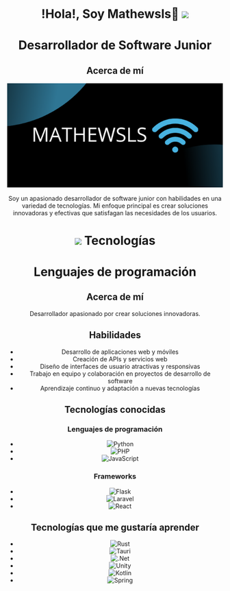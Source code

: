 <div align="center">
<h1 align="center"> !Hola!, Soy Mathewsls🛜 <img src="https://media.giphy.com/media/hvRJCLFzcasrR4ia7z/giphy.gif" width="35"></h1>
<h1 align="center">Desarrollador de Software Junior</h1> 
<h2 align="center">Acerca de mí</h2>
<p align="center"><img src="https://github.com/mathewsls/mathewsls/blob/main/banner.png" alt="banner"></p>
Soy un apasionado desarrollador de software junior con habilidades en una variedad de tecnologías. Mi enfoque principal es crear soluciones innovadoras y efectivas que satisfagan las necesidades de los usuarios.
<h1 align="center">
<img src="https://media2.giphy.com/media/QssGEmpkyEOhBCb7e1/giphy.gif?cid=ecf05e47a0n3gi1bfqntqmob8g9aid1oyj2wr3ds3mg700bl&rid=giphy.gif" width ="25"/> Tecnologías
</h1> 
<h1 align="center">Lenguajes de programación</h1>

<h2>Acerca de mí</h2>

<p>Desarrollador apasionado por crear soluciones innovadoras.</p>

<h2>Habilidades</h2>

<ul style="list-style= none;">
  <li>Desarrollo de aplicaciones web y móviles</li>
  <li>Creación de APIs y servicios web</li>
  <li>Diseño de interfaces de usuario atractivas y responsivas</li>
  <li>Trabajo en equipo y colaboración en proyectos de desarrollo de software</li>
  <li>Aprendizaje continuo y adaptación a nuevas tecnologías</li>
</ul>

<h2>Tecnologías conocidas</h2>

<h3 style="list-style= none;">Lenguajes de programación</h3>

<ul>
  <li><img src="https://img.shields.io/badge/python-3670A0?style=for-the-badge&logo=python&logoColor=ffdd54" alt="Python"></li>
  <li><img src="https://img.shields.io/badge/php-%23777BB4.svg?style=for-the-badge&logo=php&logoColor=white" alt="PHP"></li>
  <li><img src="https://img.shields.io/badge/javascript-%23323330.svg?style=for-the-badge&logo=javascript&logoColor=%23F7DF1E" alt="JavaScript"></li>
</ul>

<h3>Frameworks</h3>

<ul style="list-style= none;">
  <li><img src="https://img.shields.io/badge/flask-%23000.svg?style=for-the-badge&logo=flask&logoColor=white" alt="Flask"></li>
  <li><img src="https://img.shields.io/badge/laravel-%23FF2D20.svg?style=for-the-badge&logo=laravel&logoColor=white" alt="Laravel"></li>
  <li><img src="https://img.shields.io/badge/react-%2320232a.svg?style=for-the-badge&logo=react&logoColor=%2361DAFB" alt="React"></li>
</ul>

<h2>Tecnologías que me gustaría aprender</h2>

<ul style="list-style= none;">
  <li><img src="https://img.shields.io/badge/rust-%23000000.svg?style=for-the-badge&logo=rust&logoColor=white" alt="Rust"></li>
  <li><img src="https://img.shields.io/badge/tauri-%2324C8DB.svg?style=for-the-badge&logo=tauri&logoColor=%23FFFFFF" alt="Tauri"></li>
  <li><img src="https://img.shields.io/badge/.NET-5C2D91?style=for-the-badge&logo=.net&logoColor=white" alt=".Net"></li>
  <li><img src="https://img.shields.io/badge/unity-%23000000.svg?style=for-the-badge&logo=unity&logoColor=white" alt="Unity"></li>
  <li><img src="https://img.shields.io/badge/kotlin-%237F52FF.svg?style=for-the-badge&logo=kotlin&logoColor=white" alt="Kotlin"></li>
  <li><img src="https://img.shields.io/badge/spring-%236DB33F.svg?style=for-the-badge&logo=spring&logoColor=white" alt="Spring"></li>
</ul>
</div>



